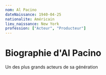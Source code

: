 ```yaml
---
nom: Al Pacino
dateNaissance: 1940-04-25
nationalite: Américain
lieu_naissance: New York
profession: ["Acteur", "Producteur"]
---
```


# Biographie d'Al Pacino

Un des plus grands acteurs de sa génération
